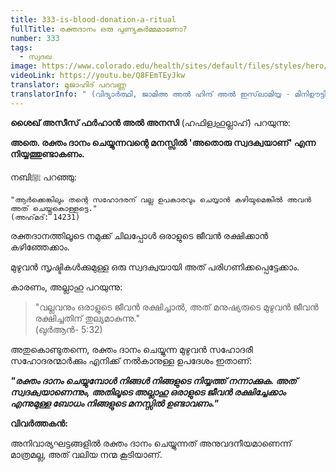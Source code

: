 ```yaml
---
title: 333-is-blood-donation-a-ritual
fullTitle: രക്തദാനം ഒരു പുണ്യകർമ്മമാണോ?
number: 333
tags:
  - സ്വദഖ
image: https://www.colorado.edu/health/sites/default/files/styles/hero/public/article-image/istock-1175777878_converted_crop.jpg?itok=pnJJdLJy
videoLink: https://youtu.be/Q8FEmTEyJkw
translator: മുജാഹിദ് പറവണ്ണ
translatorInfo: " (വിദ്യാർത്ഥി, ജാമിഅ അൽ ഹിന്ദ് അൽ ഇസ്‌ലാമിയ്യ - മിനിഊട്ടി)"
---
```

**ശൈഖ് അസീസ് ഫർഹാൻ അൽ അനസി** (ഹഫിള്വഹുല്ലാഹ്) പറയുന്നു:  

**അതെ. രക്തം ദാനം ചെയ്യുന്നവന്റെ മനസ്സിൽ 'അതൊരു സ്വദക്വയാണ്' എന്ന നിയ്യത്തുണ്ടാകണം.** 

നബിﷺ പറഞ്ഞു:

`"ആർക്കെങ്കിലും തന്റെ സഹോദരന് വല്ല ഉപകാരവും ചെയ്യാൻ കഴിയുമെങ്കിൽ അവൻ അത് ചെയ്തുകൊള്ളട്ടെ."`\
`(അഹ്‌മദ്: 14231) `

രക്തദാനത്തിലൂടെ നമുക്ക് ചിലപ്പോൾ ഒരാളുടെ ജീവൻ രക്ഷിക്കാൻ കഴിഞ്ഞേക്കാം.

മുഴുവൻ സൃഷ്ടികൾക്കുമുള്ള ഒരു സ്വദക്വയായി അത് പരിഗണിക്കപ്പെട്ടേക്കാം.

കാരണം, അല്ലാഹു പറയുന്നു:

> "വല്ലവനും ഒരാളുടെ ജീവന്‍ രക്ഷിച്ചാല്‍, അത് മനുഷ്യരുടെ മുഴുവന്‍ ജീവന്‍ രക്ഷിച്ചതിന് തുല്യമാകുന്നു." \
> (ഖുർആൻ- 5:32) 

അതുകൊണ്ടുതന്നെ, രക്തം ദാനം ചെയ്യുന്ന മുഴുവൻ സഹോദരീ സഹോദരന്മാർക്കും എനിക്ക് നൽകാനുള്ള ഉപദേശം ഇതാണ്:

***"രക്തം ദാനം ചെയ്യുമ്പോൾ നിങ്ങൾ നിങ്ങളുടെ നിയ്യത്ത് നന്നാക്കുക. അത് സ്വദക്വയാണെന്നും, അതിലൂടെ അല്ലാഹു ഒരാളുടെ ജീവൻ രക്ഷിച്ചേക്കാം എന്നുമുള്ള ബോധം നിങ്ങളുടെ മനസ്സിൽ ഉണ്ടാവണം."***

**വിവർത്തകൻ:** 

അനിവാര്യഘട്ടങ്ങളിൽ രക്തം ദാനം ചെയ്യുന്നത് അനുവദനീയമാണെന്ന് മാത്രമല്ല, അത് വലിയ നന്മ കൂടിയാണ്.